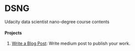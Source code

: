 # DSNG
Udacity data scientist nano-degree course contents


#### Projects
1. [Write a Blog Post](https://github.com/khemkaiitr/DSNG/tree/main/blog_post): Write medium post to publish your work.
